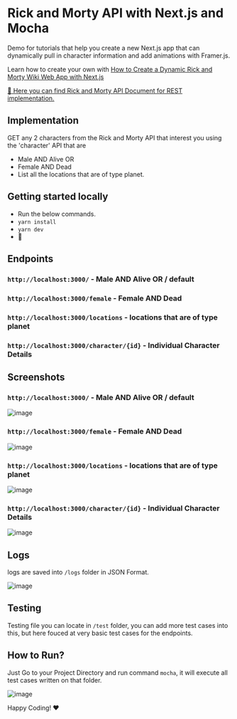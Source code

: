 # Rick and Morty API with Next.js and Mocha

Demo for tutorials that help you create a new Next.js app that can dynamically pull in character information and add animations with Framer.js.

Learn how to create your own with [How to Create a Dynamic Rick and Morty Wiki Web App with Next.js](https://github.com/TravelXML/RICK-AND-MORTY-API-NEXT)

[🖕 Here you can find Rick and Morty API Document for REST implementation.](https://rickandmortyapi.com/documentation/#rest)

## Implementation

GET any 2 characters from the Rick and Morty API that interest you using the 'character' API that are
* Male AND Alive OR
* Female AND Dead
* List all the locations that are of type planet.


## Getting started locally
* Run the below commands.
* `yarn install`
* `yarn dev`
* 🚀

## Endpoints

### `http://localhost:3000/` - Male AND Alive OR / default
### `http://localhost:3000/female` - Female AND Dead
### `http://localhost:3000/locations` - locations that are of type planet
### `http://localhost:3000/character/{id}` - Individual Character Details

## Screenshots

### `http://localhost:3000/` - Male AND Alive OR / default


![image](https://user-images.githubusercontent.com/8361967/148732362-a39e3e36-3e16-4117-8974-5f0884ee803f.png)

### `http://localhost:3000/female` - Female AND Dead


![image](https://user-images.githubusercontent.com/8361967/148732431-93214111-03f7-433f-8fec-8de3e3a2bfe5.png)


### `http://localhost:3000/locations` - locations that are of type planet


![image](https://user-images.githubusercontent.com/8361967/148732488-1c9adc44-bed2-44b8-bf74-47d66510ca41.png)

### `http://localhost:3000/character/{id}` - Individual Character Details


![image](https://user-images.githubusercontent.com/8361967/148732523-798d58b9-ce5d-4b4c-8606-527c8e17d1f5.png)


## Logs

logs are saved into `/logs` folder in JSON Format.


![image](https://user-images.githubusercontent.com/8361967/148732767-d11784be-8029-4e61-895f-5ba18c609eda.png)


## Testing

Testing file you can locate in `/test` folder, you can add more test cases into this, but here fouced at very basic test cases for the endpoints.

## How to Run?

Just Go to your Project Directory and run command `mocha`, it will execute all test cases written on that folder.


![image](https://user-images.githubusercontent.com/8361967/148733223-a360f282-5d70-4857-81c8-4687a085aac2.png)


Happy Coding! ❤️


